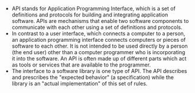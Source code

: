 - API stands for Application Programming Interface, which is a set of definitions and protocols for building and integrating application software. APIs are mechanisms that enable two software components to communicate with each other using a set of definitions and protocols.
- In contrast to a user interface, which connects a computer to a person, an application programming interface connects computers or pieces of software to each other. It is not intended to be used directly by a person (the end user) other than a computer programmer who is incorporating it into the software. An API is often made up of different parts which act as tools or services that are available to the programmer.
- The interface to a software library is one type of API. The API describes and prescribes the "expected behavior" (a specification) while the library is an "actual implementation" of this set of rules. 